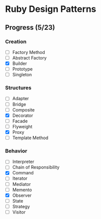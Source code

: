# Ruby Design Patterns

## Progress (5/23)

### Creation
- [ ] Factory Method
- [ ] Abstract Factory
- [x] Builder
- [ ] Prototype
- [ ] Singleton

### Structures
- [ ] Adapter
- [ ] Bridge
- [ ] Composite
- [x] Decorator
- [ ] Facade
- [ ] Flyweight
- [x] Proxy
- [ ] Template Method

### Behavior
- [ ] Interpreter
- [ ] Chain of Responsibility
- [x] Command
- [ ] Iterator
- [ ] Mediator
- [ ] Memento
- [x] Observer
- [ ] State
- [ ] Strategy
- [ ] Visitor
